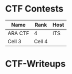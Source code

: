 # CTF Contests

| Name     | Rank     | Host     |
| -------- | -------- | -------- |
| ARA CTF   | 4       | ITS      |
| Cell 3   | Cell 4   |

# CTF-Writeups
